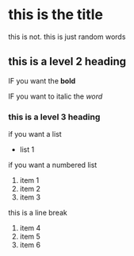 # this is the title

this is not. this is just random words

## this is a level 2 heading
IF you want the **bold** 

IF you want to italic the *word*

### this is a level 3 heading
if you want a list
- list 1

if you want a numbered list
1. item 1
2. item 2
3. item 3

this is a line break

1. item 4
1. item 5
1. item 6
